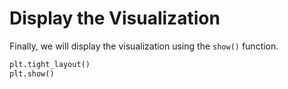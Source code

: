 # Display the Visualization

Finally, we will display the visualization using the `show()` function.

```python
plt.tight_layout()
plt.show()
```
